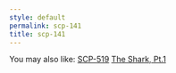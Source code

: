 ```yaml
---
style: default
permalink: scp-141
title: scp-141
---
```

You may also like:
[SCP-519](http://scp-wiki.net/scp-519)
[The Shark, Pt.1](http://scp-wiki.net/the-shark-pt-1)